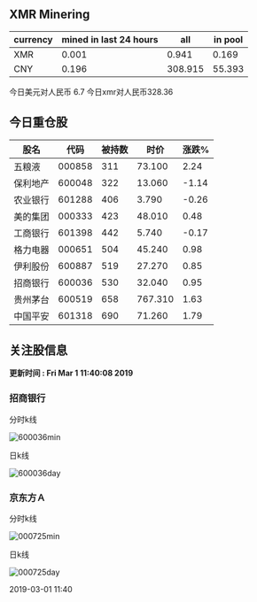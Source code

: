 ## XMR Minering

|currency|mined in last 24 hours|all|in pool|
|---|---|---|---|
|XMR|0.001|0.941|0.169|
|CNY|0.196|308.915|55.393|

今日美元对人民币 6.7	今日xmr对人民币328.36


## 今日重仓股 

|股名|代码|被持数|时价|涨跌%|
|---|---|---|---|---|
|五粮液|000858|311|73.100|2.24|
|保利地产|600048|322|13.060|-1.14|
|农业银行|601288|406|3.790|-0.26|
|美的集团|000333|423|48.010|0.48|
|工商银行|601398|442|5.740|-0.17|
|格力电器|000651|504|45.240|0.98|
|伊利股份|600887|519|27.270|0.85|
|招商银行|600036|530|32.040|0.95|
|贵州茅台|600519|658|767.310|1.63|
|中国平安|601318|690|71.260|1.79|

## 关注股信息
**更新时间 : Fri Mar  1 11:40:08 2019**
### 招商银行 
分时k线

![600036min](http://image.sinajs.cn/newchart/min/n/sh600036.gif)

日k线

![600036day](http://image.sinajs.cn/newchart/daily/n/sh600036.gif)

### 京东方Ａ 
分时k线

![000725min](http://image.sinajs.cn/newchart/min/n/sz000725.gif)

日k线

![000725day](http://image.sinajs.cn/newchart/daily/n/sz000725.gif)

2019-03-01 11:40